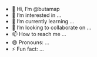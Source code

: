 - 👋 Hi, I’m @butamap
- 👀 I’m interested in ...
- 🌱 I’m currently learning ...
- 💞️ I’m looking to collaborate on ...
- 📫 How to reach me ...
- 😄 Pronouns: ...
- ⚡ Fun fact: ...

<!---
butamap/butamap is a ✨ special ✨ repository because its `README.md` (this file) appears on your GitHub profile.
You can click the Preview link to take a look at your changes.
--->
